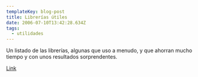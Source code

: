 ```yaml
---
templateKey: blog-post
title: Librerías útiles
date: 2006-07-10T13:42:28.634Z
tags:
  - utilidades
---
```

Un listado de las librerías, algunas que uso a menudo, y que ahorran mucho tiempo y con unos resultados sorprendentes.

[Link](http://www.tufuncion.com/top_librerias)